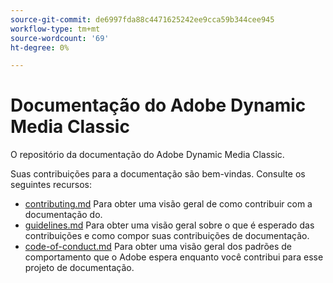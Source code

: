 ```yaml
---
source-git-commit: de6997fda88c4471625242ee9cca59b344cee945
workflow-type: tm+mt
source-wordcount: '69'
ht-degree: 0%

---
```

# Documentação do Adobe Dynamic Media Classic

O repositório da documentação do Adobe Dynamic Media Classic.

Suas contribuições para a documentação são bem-vindas. Consulte os seguintes recursos:

* [contributing.md](contributing.md) Para obter uma visão geral de como contribuir com a documentação do.
* [guidelines.md](guidelines.md) Para obter uma visão geral sobre o que é esperado das contribuições e como compor suas contribuições de documentação.
* [code-of-conduct.md](code-of-conduct.md) Para obter uma visão geral dos padrões de comportamento que o Adobe espera enquanto você contribui para esse projeto de documentação.
